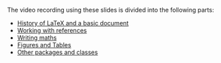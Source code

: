 The video recording using these slides is divided into the following parts:

- [History of LaTeX and a basic document][basic]
- [Working with references][refs]
- [Writing maths][maths]
- [Figures and Tables][figs]
- [Other packages and classes][other]

[basic]: https://youtu.be/7rWdpflo3UE
[refs]: https://youtu.be/L5zsBee7FxA
[maths]: https://youtu.be/yguF69QPb84
[figs]: https://youtu.be/aUlahJTEG7I
[other]: https://youtu.be/QiE_0NFc1wg

